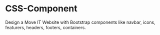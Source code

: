 # CSS-Component
Design a Move IT Website with Bootstrap components like navbar, icons, featurers, headers, footers, containers. 
